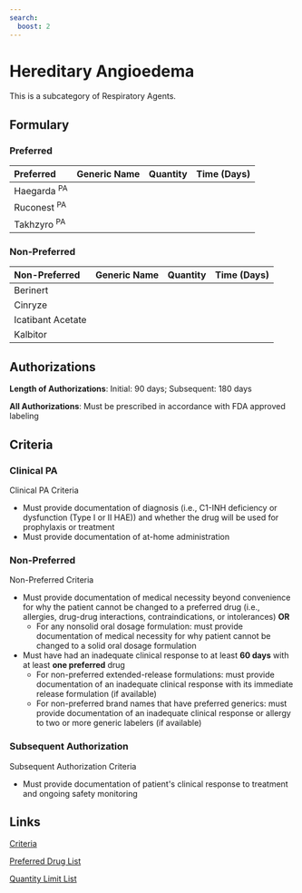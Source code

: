 ```yaml
---
search:
  boost: 2 
---
```


# Hereditary Angioedema

This is a subcategory of Respiratory Agents.

## Formulary

### Preferred

| Preferred   | Generic Name | Quantity | Time (Days) |
| :---------- | :----------- | :------: | :---------: |
| Haegarda <sup>PA</sup> |              |          |             |
| Ruconest <sup>PA</sup> |              |          |             |
| Takhzyro <sup>PA</sup> |              |          |             |

### Non-Preferred

| Non-Preferred     | Generic Name | Quantity | Time (Days) |
| :---------------- | :----------- | :------: | :---------: |
| Berinert          |              |          |             |
| Cinryze           |              |          |             |
| Icatibant Acetate |              |          |             |
| Kalbitor          |              |          |             |

## Authorizations

**Length of Authorizations**: Initial: 90 days; Subsequent: 180 days

**All Authorizations**: Must be prescribed in accordance with FDA approved labeling

## Criteria

### Clinical PA

Clinical PA Criteria

- Must provide documentation of diagnosis (i.e., C1-INH deficiency or dysfunction (Type I or
II HAE)) and whether the drug will be used for prophylaxis or treatment
- Must provide documentation of at-home administration


### Non-Preferred

Non-Preferred Criteria

- Must provide documentation of medical necessity beyond convenience for why the patient cannot be changed to a preferred drug (i.e., allergies, drug-drug interactions, contraindications, or intolerances) **OR**
    - For any nonsolid oral dosage formulation: must provide documentation of medical necessity for why patient cannot be changed to a solid oral dosage formulation
- Must have had an inadequate clinical response to at least **60 days** with at least **one preferred** drug
    - For non-preferred extended-release formulations: must provide documentation of an inadequate clinical response with its immediate release formulation (if available)
    - For non-preferred brand names that have preferred generics: must provide documentation of an inadequate clinical response or allergy to two or more generic labelers (if available)

### Subsequent Authorization

Subsequent Authorization Criteria

- Must provide documentation of patient's clinical response to treatment and ongoing safety monitoring

## Links

[Criteria](https://pharmacy.medicaid.ohio.gov/sites/default/files/20230101_UPDL%20_Criteria_APPROVED.pdf#page=94)

[Preferred Drug List](https://pharmacy.medicaid.ohio.gov/sites/default/files/20230101_UPDL_APPROVED_12.13.22.pdf#page=30)

[Quantity Limit List](https://pharmacy.medicaid.ohio.gov/sites/default/files/20230101_Ohio_Medicaid_Quantity_Document_APPROVED.pdf)
